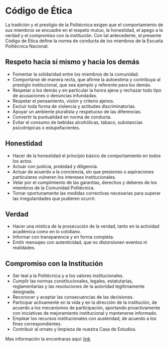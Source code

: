 # Código de Ética

La tradición y el prestigio de la Politécnica exigen que el comportamiento de sus miembros se encuadre en el respeto mutuo, la honestidad, el apego a la verdad y el compromiso con la institución. Con tal antecedente, el presente Código de Ética define la norma de conducta de los miembros de la Escuela Politécnica Nacional:

 
 ## Respeto hacia sí mismo y hacia los demás

 * Fomentar la solidaridad entre los miembros de la comunidad.
 * Comportarse de manera recta, que afirme la autoestima y contribuya al prestigio institucional, que sea ejemplo y referente para los demás.
 * Respetar a los demás y en particular la honra ajena y rechazar todo tipo de acusaciones o denuncias infundadas.
 * Respetar el pensamiento, visión y criterio ajenos.
 * Excluir toda forma de violencia y actitudes discriminatorias.
 * Apoyar un ambiente pluralista y respetuoso de las diferencias.
 * Convertir la puntualidad en norma de conducta.
 * Evitar el consumo de bebidas alcohólicas, tabaco, substancias psicotrópicas o estupefacientes.

## Honestidad

 *  Hacer de la honestidad el principio básico de comportamiento en todos los actos.
 *  Actuar con justicia, probidad y diligencia.
 *  Actuar de acuerdo a la conciencia, sin que presiones o aspiraciones particulares vulneren los intereses institucionales.
 *  Velar por el cumplimiento de las garantías, derechos y deberes de los miembros de la Comunidad Politécnica.
 *  Tomar oportunamente las medidas correctivas necesarias para superar las irregularidades que pudieren ocurrir.

## Verdad

 *  Hacer una mística de la prosecución de la verdad, tanto en la actividad académica como en lo cotidiano.
 *  Informar con transparencia y en forma completa.
 *  Emitir mensajes con autenticidad, que no distorsionen eventos ni realidades.

## Compromiso con la Institución

 *  Ser leal a la Politécnica y a los valores institucionales.
 *  Cumplir las normas constitucionales, legales, estatutarias, reglamentarias y las resoluciones de la autoridad legítimamente designada.
 * Reconocer y aceptar las consecuencias de las decisiones.
 *  Participar activamente en la vida y en la dirección de la institución, de acuerdo a los mecanismos de participación, aportando proactivamente con iniciativas de mejoramiento institucional y mantenerse informado.
 *  Emplear los recursos institucionales con austeridad, de acuerdo a los fines correspondientes.
 *  Contribuir al ornato y limpieza de nuestra Casa de Estudios.


Mas información la encontraras aquí: [link](https://www.epn.edu.ec/institucion/codigo-etica/)
